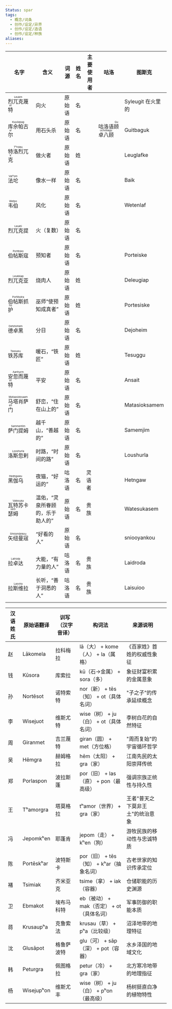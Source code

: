```yaml
---
Status: spar
tags:
  - 概念/词条
  - 创作/设定/异界
  - 创作/设定/造语
  - 创作/设定/种族
aliases:
---
```


| 名字                                         | 含义                | 词源  | 姓名  | 主要使用者 | 咕洛                                      | 图斯克           |
| ------------------------------------------ | ----------------- | --- | --- | ----- | --------------------------------------- | ------------- |
| <ruby>烈兀克蔑特<rt>Leukmet</rt></ruby>         | 向火                | 原始语 | 名   |       |                                         | Syleugit 在火里的 |
| <ruby>库佘帕古尔<rt>Kuuśepagur</rt></ruby>      | 用石头杀              | 原始语 | 名   |       | 咕洛语<ruby>顾卓八顾<rt>Guuchobagu</rt></ruby> | Guitbaguk     |
| <ruby>特洛烈兀克<rt>Tʰroleuk</rt></ruby>        | 做火者               | 原始语 | 姓   |       |                                         | Leuglafke     |
| <ruby>法坨<rt>Vatʰom</rt></ruby>             | 像水一样              | 原始语 | 名   |       |                                         | Baik          |
| <ruby>韦伯<rt>Wetpo</rt></ruby>              | 风化                | 原始语 | 名   |       |                                         | Wetenlaf      |
| <ruby>烈兀克提<rt>Leukti</rt></ruby>           | 火（复数）             | 原始语 | 名   |       |                                         |               |
| <ruby>伯帖斯寇<rt>Portēsko</rt></ruby>         | 预知者               | 原始语 | 名   |       |                                         | Porteiske     |
| <ruby>烈兀克亚<rt>Leukkiap</rt></ruby>         | 烧肉人               | 原始语 | 姓   |       |                                         | Deleugiap     |
| <ruby>伯帖斯抓护<rt>Portēsdrahū</rt></ruby>     | 巫师“使预知成真者”        | 原始语 | 姓   |       |                                         | Portesiske    |
| <ruby>德卓黑<rt>Detshohem</rt></ruby>         | 分日                | 原始语 | 名   |       |                                         | Dejoheim      |
| <ruby>铁苏库<rt>Teesuku</rt></ruby>           | 暖石，“铁匠”           | 原始语 | 姓   |       |                                         | Tesuggu       |
| <ruby>安忽而蔑特<rt>Aanhurmet</rt></ruby>       | 平安                | 原始语 | 名   |       |                                         | Ansait        |
| <ruby>马塔肖萨门<rt>Mataasioksaamen</rt></ruby> | 舒峦，“住在山上的”        | 原始语 | 名   |       |                                         | Matasioksamem |
| <ruby>萨门提姆<rt>Sammentim</rt></ruby>        | 越千山，“善越的”         | 原始语 | 名   |       |                                         | Samemjim      |
| <ruby>洛斯忽剌<rt>Looshurla</rt></ruby>        | 时路，“时间的路”         | 原始语 | 名   |       |                                         | Loushurla     |
| <ruby>黑伽乌<rt>Hedngawu</rt></ruby>          | 夜猫，“好运的”          | 咕洛语 | 名   | 灵语者   |                                         | Hetngaw       |
| <ruby>瓦特苏卡瑟姆<rt>Vatesukasem</rt></ruby>    | 温佑，“灵泉所眷顾的，乐于助人的” | 原始语 | 名   | 贵族    |                                         | Watesukasem   |
| <ruby>矢纽曼宼<rt>Shniomānkou</rt></ruby>      | “好看的人”            | 原始语 | 名   |       |                                         | sniooyankou   |
| <ruby>拉卓达<rt>Latroda</rt></ruby>           | 大能，“有力量的人”        | 咕洛语 | 名   | 贵族    |                                         | Laidroda      |
| <ruby>拉斯维拉<rt>Lasvira</rt>                 | 长听，“善于洞悉的人”       | 咕洛语 | 名   | 贵族    |                                         | Laisuioo      |
|                                            |                   |     |     |       |                                         |               |

 


| 汉语姓氏 | 原始语翻译      | 训写（汉字音译） | 构词法                          | 来源说明              |     |
| ---- | ---------- | -------- | ---------------------------- | ----------------- | --- |
| 赵    | Lākomela   | 拉科梅拉     | lā（大） + kome（人） + la（属格）     | 《百家姓》首姓的权威性象征     |     |
| 钱    | Kūsora     | 库索拉      | kū（石→金属） + sora（多）           | 象征财富积累的金属意象       |     |
| 孙    | Nortēsot   | 诺特索特     | nor（新） + tēs（知） + ot（具体名词）   | "子之子"的传承延续概念      |     |
| 李    | Wisejuot   | 维斯尤特     | wise（树） + ju（白） + ot（具体名词）   | 李树白花的自然特征         |     |
| 周    | Giranmet   | 吉兰蔑特     | giran（圆） + met（方位格）          | "周而复始"的宇宙循环哲学     |     |
| 吴    | Hēmgra     | 赫姆格拉     | hēm（太阳） + gra（家）             | 江南先民的太阳崇拜传统       |     |
| 郑    | Porlaspon  | 波拉斯蓬     | por（旧） + las（直） + pon（最高级）   | 强调宗族正统性与持久性       |     |
| 王    | Tʰamorgra  | 塔莫格拉     | tʰamor（世界） + gra（家）          | 王者"普天之下莫非王土"的统治意象 |     |
| 冯    | Jepomkʰen  | 耶蓬肯      | jepom（走） + kʰen（狗）           | 游牧民族的移动性与忠诚特质     |     |
| 陈    | Portēskʰar | 波特斯卡     | por（旧） + tēs（知） + kʰar（抽象名词） | 古老世家的知识传承定位       |     |
| 褚    | Tsimiak    | 齐米亚克     | tsime（拿） + iak（容器）           | 仓储职能的历史渊源         |     |
| 卫    | Ebmakot    | 埃布马科特    | eb（被动） + mak（否定） + ot（具体名词）  | 军事防御的职能本质         |     |
| 蒋    | Krusaupʰa  | 克鲁索法     | krusau（草） + pʰa（比较级）         | 沼泽地带的地理特征         |     |
| 沈    | Glusāpot   | 格鲁萨波特    | glu（河） + sāp（深） + pot（容器）    | 水乡泽国的地域文化         |     |
| 韩    | Peturgra   | 佩图格拉     | petur（冷） + gra（家）            | 北方寒冷地带的地理指征       |     |
| 杨    | Wisejupʰon | 维斯尤丰     | wise（树） + ju（白） + pʰon（最高级）  | 杨树挺直白净的植物特性       |     |
